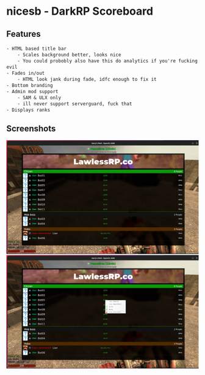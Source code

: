 # nicesb - DarkRP Scoreboard

## Features
    - HTML based title bar
        - Scales background better, looks nice
        - You could probobly also have this do analytics if you're fucking evil
    - Fades in/out
        - HTML look jank during fade, idfc enough to fix it
    - Bottom branding
    - Admin mod support
        - SAM & ULX only
        - ill never support serverguard, fuck that
    - Displays ranks

## Screenshots
![Main Menu Screenshot](./assets/screenshot-main.png)
![DMenu Screenshot](./assets/screenshot-dmenu.png)
